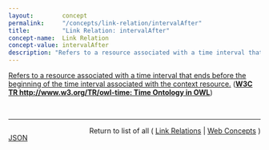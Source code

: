 ```yaml
---
layout:        concept
permalink:     "/concepts/link-relation/intervalAfter"
title:         "Link Relation: intervalAfter"
concept-name:  Link Relation
concept-value: intervalAfter
description: "Refers to a resource associated with a time interval that ends before the beginning of the time interval associated with the context resource."
---
```


[Refers to a resource associated with a time interval that ends before the beginning of the time interval associated with the context resource.](http://www.w3.org/TR/owl-time/#time:intervalAfter "Read documentation for Link Relation &#34;intervalAfter&#34;") (**[W3C TR http://www.w3.org/TR/owl-time: Time Ontology in OWL](/specs/W3C/TR/owl-time "OWL-Time is an OWL-2 DL ontology of temporal concepts, for describing the temporal properties of resources in the world or described in Web pages. The ontology provides a vocabulary for expressing facts about topological (ordering) relations among instants and intervals, together with information about durations, and about temporal position including date-time information. Time positions and durations may be expressed using either the conventional (Gregorian) calendar and clock, or using another temporal reference system such as Unix-time, geologic time, or different calendars.")**)

<br/>
<hr/>

<p style="float : left"><a href="./intervalAfter.json" title="JSON representing this particular Web Concept value">JSON</a></p>
<p style="text-align: right">Return to list of all ( <a href="../link-relation/">Link Relations</a> | <a href="../">Web Concepts</a> )</p>
